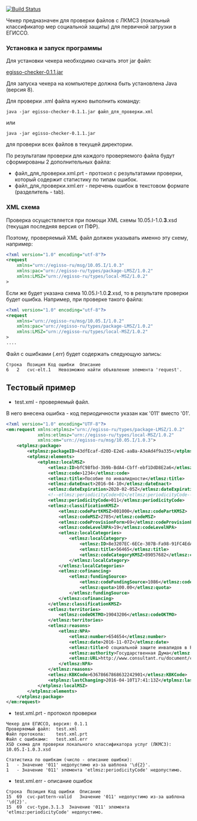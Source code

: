 [![Build Status](https://travis-ci.org/DevelopmentOnTheEdge/egisso-checker.svg?branch=master)](https://travis-ci.org/DevelopmentOnTheEdge/egisso-checker)

Чекер предназначен для проверки файлов с ЛКМСЗ (локальный классификатор мер социальной защиты) для первичной загрузки в ЕГИССО.

### Установка и запуск программы
Для установки чекера необходимо скачать этот jar файл:

[egisso-checker-0.1.1.jar](https://github.com/DevelopmentOnTheEdge/egisso-checker/releases/download/0.1.1/egisso-checker-0.1.1.jar)

Для запуска чекера на компьютере должна быть установлена Java (версия 8).

Для проверки .xml файла нужно выполнить команду:

`java -jar egisso-checker-0.1.1.jar файл_для_проверки.xml`

или

`java -jar egisso-checker-0.1.1.jar` 

для проверки всех файлов в текущей директории.

По результатам проверки для каждого проверяемого файла будут сформированы 2 дополнительных файла:
* файл\_для\_проверки.xml.prt - протокол с результатамии проверки, который содержит статистику по типам ошибок.
* файл\_для\_проверки.xml.err - перечень ошибок в текстовом формате (разделитель - tab).

### XML схема
Проверка осуществляется при помощи XML схемы 10.05.I-1.0.**3**.xsd (текущая последняя версия от ПФР).

Поэтому, проверяемый XML файл должен указывать именно эту схему, например:

````xml
<?xml version="1.0" encoding="utf-8"?>
<request
    xmlns="urn://egisso-ru/msg/10.05.I/1.0.3"
    xmlns:pac="urn://egisso-ru/types/package-LMSZ/1.0.2"
    xmlns:LMSZ="urn://egisso-ru/types/local-MSZ/1.0.2"
>
````

Если же будет указана схема 10.05.I-1.0.**2**.xsd, то в результате проверки будет ошибка.
Например, при проверке такого файла: 

````xml
<?xml version="1.0" encoding="utf-8"?>
<request
    xmlns="urn://egisso-ru/msg/10.05.I/1.0.2"
    xmlns:pac="urn://egisso-ru/types/package-LMSZ/1.0.2"
    xmlns:LMSZ="urn://egisso-ru/types/local-MSZ/1.0.2"
>
....
````

Файл с ошибками (.err) будет содержать следующую запись:
````
Строка  Позиция Код ошибки  Описание
6   2   cvc-elt.1   Невозможно найти объявление элемента 'request'.
````

## Тестовый пример

* test.xml - проверяемый файл. 

В него внесена ошибка - код периодичности указан как '011' вместо '01'.

````xml
<?xml version="1.0" encoding="UTF-8"?>
<em:request xmlns:etplmsz="urn://egisso-ru/types/package-LMSZ/1.0.2"
            xmlns:etlmsz="urn://egisso-ru/types/local-MSZ/1.0.2"
            xmlns:em="urn://egisso-ru/msg/10.05.I/1.0.3">
    <etplmsz:package>
        <etplmsz:packageID>43dfEcaf-d20D-E2eE-aaBa-A3eAd4f9a335</etplmsz:packageID>
        <etplmsz:elements>
            <etplmsz:localMSZ>
                <etlmsz:ID>bfC98fbd-3b9b-BdA4-Cbff-ebf1DdD8E2a6</etlmsz:ID>
                <etlmsz:code>1234</etlmsz:code>
                <etlmsz:title>Пособие по инвалидности</etlmsz:title>
                <etlmsz:dateEnact>2016-04-10</etlmsz:dateEnact>
                <etlmsz:dateExpiration>2020-02-05Z</etlmsz:dateExpiration>
                <!--etlmsz:periodicityCode>01</etlmsz:periodicityCode-->
                <etlmsz:periodicityCode>011</etlmsz:periodicityCode>
                <etlmsz:classificationKMSZ>
                    <etlmsz:codePartKMSZ>001000</etlmsz:codePartKMSZ>
                    <etlmsz:codeMSZ>2785</etlmsz:codeMSZ>
                    <etlmsz:codeProvisionForm>69</etlmsz:codeProvisionForm>
                    <etlmsz:codeLevelNPA>19</etlmsz:codeLevelNPA>
                    <etlmsz:localCategories>
                        <etlmsz:localCategory>
                            <etlmsz:ID>8e3207EC-6ECe-307B-Fa98-91FC4EdAbF53</etlmsz:ID>
                            <etlmsz:title>56465</etlmsz:title>
                            <etlmsz:codeCategoryKMSZ>89057682</etlmsz:codeCategoryKMSZ>
                        </etlmsz:localCategory>
                    </etlmsz:localCategories>
                    <etlmsz:cofinancing>
                        <etlmsz:fundingSource>
                            <etlmsz:codeFundingSource>1086</etlmsz:codeFundingSource>
                            <etlmsz:quota>100.00</etlmsz:quota>
                        </etlmsz:fundingSource>
                    </etlmsz:cofinancing>
                </etlmsz:classificationKMSZ>
                <etlmsz:territories>
                    <etlmsz:codeOKTMO>19043206</etlmsz:codeOKTMO>
                </etlmsz:territories>
                <etlmsz:reasons>
                    <etlmsz:NPA>
                        <etlmsz:number>654654</etlmsz:number>
                        <etlmsz:date>2016-11-07Z</etlmsz:date>
                        <etlmsz:title>О социальной защите инвалидов в Российской Федерации</etlmsz:title>
                        <etlmsz:authority>Государственная Дума</etlmsz:authority>
                        <etlmsz:URL>http://www.consultant.ru/document/cons_doc_LAW_8559/</etlmsz:URL>
                    </etlmsz:NPA>
                </etlmsz:reasons>
                <etlmsz:KBKCode>63678667868632242901</etlmsz:KBKCode>
                <etplmsz:lastChanging>2016-04-10T17:41:13Z</etplmsz:lastChanging>
            </etplmsz:localMSZ>
        </etplmsz:elements>
    </etplmsz:package>
</em:request>
````

* test.xml.prt - протокол проверки
````
Чекер для ЕГИССО, версия: 0.1.1
Проверяемый файл:  test.xml
Файл протокола:    test.xml.prt
Файл с ошибками:   test.xml.err
XSD схема для проверки локального классификатора услуг (ЛКМСЗ): 10.05.I-1.0.3.xsd

Статистика по ошибкам (число - описание ошибки):
1   - Значение '011' недопустимо из-за шаблона '\d{2}'.
1   - Значение '011' элемента 'etlmsz:periodicityCode' недопустимо.
````

* test.xml.err - описание ошибок
````
Строка  Позиция Код ошибки  Описание
15  69  cvc-pattern-valid   Значение '011' недопустимо из-за шаблона '\d{2}'.
15  69  cvc-type.3.1.3  Значение '011' элемента 'etlmsz:periodicityCode' недопустимо.
````
